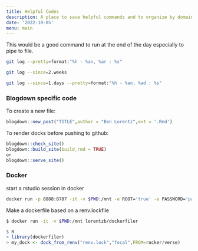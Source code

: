 ```yaml
---
title: Helpful Codes
description: A place to save helpful commands and to organize by domain
date: '2022-10-05'
menu: main
---
```


This would be a good command to run at the end of the day especially to pipe to 
file.

```bash
git log --pretty=format:"%h - %an, %ar : %s"

git log --since=2.weeks

git log --since=1.days --pretty=format:"%h - %an, %ad : %s"
```

### Blogdown specific code

To create a new file:

```r
blogdown::new_post("TITLE",author = "Ben Lorentz",ext = '.Rmd')
```

To render docks before pushing to github:
```r
blogdown::check_site()
blogdown::build_site(build_rmd = TRUE)
or
blogdown::serve_site()
```

### Docker

start a rstudio session in docker 

```bash
docker run -p 8888:8787 -it -v $PWD:/mnt -e ROOT='true' -e PASSWORD='pass' rocker/verse:4.2.0
```

Make a dockerfile based on a renv.lockfile

```bash
$ docker run -it -v $PWD:/mnt lorentzb/dockerfiler
```

```r
$ R
> library(dockerfiler)
> my_dock <- dock_from_renv("renv.lock","focal",FROM=rocker/verse)

```